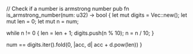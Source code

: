 // Check if a number is armstrong number
pub fn is_armstrong_number(num: u32) -> bool {
let mut digits = Vec::new();
let mut len = 0;
let mut n = num;

while n != 0 {
len = len + 1;
digits.push(n % 10);
n = n / 10;
}

num == digits.iter().fold(0, |acc, d| acc + d.pow(len))
}
